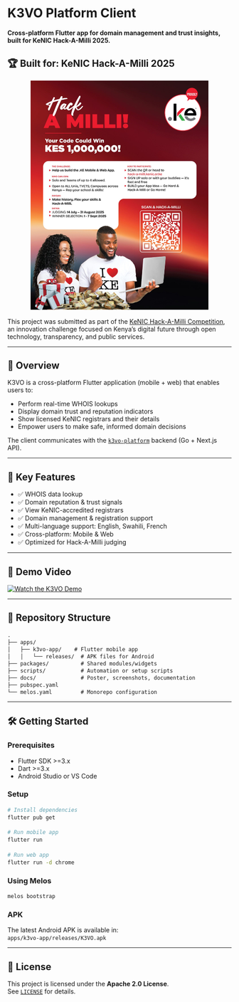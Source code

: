 # K3VO Platform Client

**Cross-platform Flutter app for domain management and trust insights, built for KeNIC Hack-A-Milli 2025.**

## 🏆 Built for: KeNIC Hack-A-Milli 2025

<p align="center">
  <img src="./docs/Hack-a-Milli-Poster-3-A2-1589x2048.jpg" alt="Hack-A-Milli Poster" width="400"/>
</p>

This project was submitted as part of the [KeNIC Hack-A-Milli Competition](https://hack-a-milli.kenic.or.ke/), an innovation challenge focused on Kenya’s digital future through open technology, transparency, and public services.

---

## 🧩 Overview

K3VO is a cross-platform Flutter application (mobile + web) that enables users to:

- Perform real-time WHOIS lookups  
- Display domain trust and reputation indicators  
- Show licensed KeNIC registrars and their details  
- Empower users to make safe, informed domain decisions

The client communicates with the [`k3vo-platform`](https://api.k3vo.me.ke:8080/swagger/) backend (Go + Next.js API).

---

## 🚀 Key Features

- ✅ WHOIS data lookup  
- ✅ Domain reputation & trust signals  
- ✅ View KeNIC-accredited registrars  
- ✅ Domain management & registration support  
- ✅ Multi-language support: English, Swahili, French  
- ✅ Cross-platform: Mobile & Web  
- ✅ Optimized for Hack-A-Milli judging  

---

## 🎥 Demo Video

[![Watch the K3VO Demo](https://img.youtube.com/vi/MDw6e3F-EmA/0.jpg)](https://youtu.be/MDw6e3F-EmA)

---

## 📂 Repository Structure

```
.
├── apps/
│   ├── k3vo-app/    # Flutter mobile app
│   │   └── releases/  # APK files for Android
├── packages/          # Shared modules/widgets
├── scripts/           # Automation or setup scripts
├── docs/              # Poster, screenshots, documentation
├── pubspec.yaml
└── melos.yaml         # Monorepo configuration
```

---

## 🛠️ Getting Started

### Prerequisites

- Flutter SDK >=3.x  
- Dart >=3.x  
- Android Studio or VS Code  

### Setup

```bash
# Install dependencies
flutter pub get

# Run mobile app
flutter run

# Run web app
flutter run -d chrome
```

### Using Melos

```bash
melos bootstrap
```

### APK

The latest Android APK is available in:  
`apps/k3vo-app/releases/K3VO.apk`

---

## 📝 License

This project is licensed under the **Apache 2.0 License**.  
See [`LICENSE`](./LICENSE) for details.
